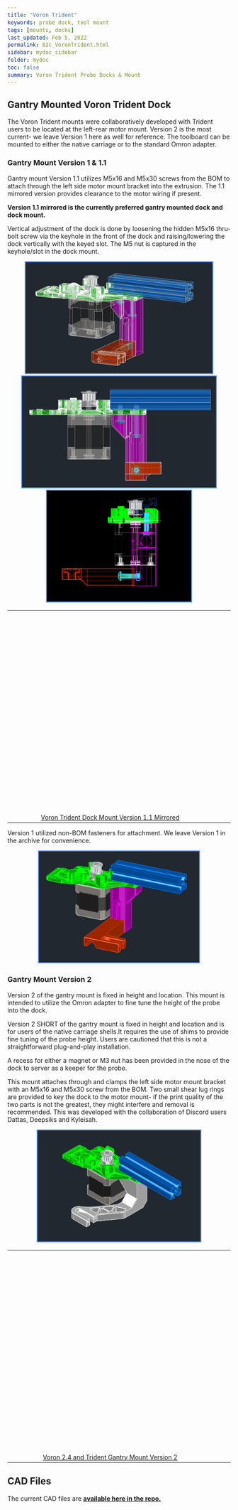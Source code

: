 ```yaml
---
title: "Voron Trident"
keywords: probe dock, tool mount
tags: [mounts, docks]
last_updated: Feb 5, 2022
permalink: 02c_VoronTrident.html
sidebar: mydoc_sidebar
folder: mydoc
toc: false
summary: Voron Trident Probe Docks & Mount 
---
```


## Gantry Mounted Voron Trident Dock
The Voron Trident mounts were collaboratively developed with Trident users to be located at the left-rear motor mount.  Version 2 is the most current- we leave Version 1 here as well for reference. The toolboard can be mounted to either the native carriage or to the standard Omron adapter. 

### Gantry Mount Version 1 & 1.1
Gantry mount Version 1.1 utilizes M5x16 and M5x30 screws from the BOM to attach through the left side motor mount bracket into the extrusion.  The 1.1 mirrored version provides clearance to the motor wiring if present.  

<b> Version 1.1 mirrored is the currently preferred gantry mounted dock and dock mount. </b>

Vertical adjustment of the dock is done by loosening the hidden M5x16 thru-bolt screw via the keyhole in the front of the dock and raising/lowering the dock vertically with the keyed slot.  The M5 nut is captured in the keyhole/slot in the dock mount. 

<div style="width:100%;text-align:center;">
<a href="images\02-voron\VoronGantryMountRev1.1Mirrored.jpg" data-lity>
<img src="images\02-voron\VoronGantryMountRev1.1Mirrored.jpg" style="height:250px; border:2px solid CornflowerBlue"></a>
<a href="images\02-voron\VoronGantryMountRev1.1Mirrored2.jpg" data-lity>
<img src="images\02-voron\VoronGantryMountRev1.1Mirrored2.jpg" style="height:250px; border:2px solid CornflowerBlue"></a>
<a href="images\02-voron\Trident_TopMountXRay2.png" data-lity>
<img src="images\02-voron\Trident_TopMountXRay2.png" style="height:250px; border:2px solid CornflowerBlue"></a>
</div>

<div style="width:100%;text-align:center;">
<table>
  <tr>
    <td>
    <div id="stl_cont00" style="width:450px;height:450px;margin:0 auto;">
      <script>
        var stl_viewer=new StlViewer
        (
          document.getElementById("stl_cont00"), 
          {
              allow_drag_and_drop: false, 
              auto_rotate:true,
              auto_resize:true,
              zoom:110,
              models: 
              [ 
                {filename:"https://raw.githubusercontent.com/nionio6915/Euclid_Probe/main/stls/Voron/Trident_TopMountCloseV1.1Mirrored.stl",color:"#1E73BE", rotationx:5.0, rotationy:-0.50, rotationz:0.0} 
              ]
          }
        );
      </script>
    </div>
    </td>
    <td>
    <div id="stl_cont01" style="width:450px;height:450px;margin:5 auto">
      <script>
         var stl_viewer=new StlViewer
         (
           document.getElementById("stl_cont01"), 
           {
               allow_drag_and_drop: false,
               auto_rotate:true,
               auto_resize:true,
               zoom:110,
               models: 
               [ 
                 {filename:"https://raw.githubusercontent.com/nionio6915/Euclid_Probe/main/stls/Voron/Trident_TopMountDockCloseV1.1Mirrored.stl",color:"#1E73BE", rotationx:5.0, rotationy:-0.50, rotationz:0.0} 
               ]
           }
         );
     </script>
    </div> 
    </td>
  </tr>

  <tr>
    <td ><a href="https://raw.githubusercontent.com/nionio6915/Euclid_Probe/main/stls/Voron/Trident_TopMountCloseV1.1Mirrored.stl">Voron Trident Dock Mount Version 1.1 Mirrored </a></td>
    <td ><a href="https://raw.githubusercontent.com/nionio6915/Euclid_Probe/main/stls/Voron/Trident_TopMountDockCloseV1.1Mirrored.stl">Voron Trident Dock Version 1.1 Mirrored </a></td>
  </tr>
</table>
</div>  

Version 1 utilized non-BOM fasteners for attachment. We leave Version 1 in the archive for convenience.  
<div style="width:100%;text-align:center;">
<a href="images\02-voron\Trident_TopMount.png" data-lity>
<img src="images\02-voron\Trident_TopMount.png" style="height:250px; border:2px solid CornflowerBlue"></a>  
</div>  

### Gantry Mount Version 2
Version 2 of the gantry mount is fixed in height and location. This mount is intended to utilize the Omron adapter to fine tune the height of the probe into the dock.  

Version 2 SHORT of the gantry mount is fixed in height and location and is for users of the native carriage shells.It requires the use of shims to provide fine tuning of the probe height. Users are cautioned that this is not a straightforward plug-and-play installation.  

A recess for either a magnet or M3 nut has been provided in the nose of the dock to server as a keeper for the probe.  

This mount attaches through and clamps the left side motor mount bracket with an M5x16 and M5x30 screw from the BOM. Two small shear lug rings are provided to key the dock to the motor mount- if the print quality of the two parts is not the greatest, they might interfere and removal is recommended.  This was developed with the collaboration of Discord users Dattas, Deepsiks and Kyleisah.


<div style="width:100%;text-align:center;">

<a href="images\02-voron\VoronGantryMountRev2.jpg" data-lity>
<img src="images\02-voron\VoronGantryMountRev2.jpg" style="height:250px; border:2px solid CornflowerBlue"></a>
</div>  

<div style="width:100%;text-align:center;">
<table>
<tr>
<td>
<div id="stl_cont02" style="width:450px;height:450px;margin:0 auto;">
  <script>
    var stl_viewer=new StlViewer
    (
      document.getElementById("stl_cont02"), 
      {
          allow_drag_and_drop: false, 
          auto_rotate:true,
          auto_resize:true,
          zoom:200,
          models: 
          [ 
            {filename:"https://raw.githubusercontent.com/nionio6915/Euclid_Probe/main/stls/Voron/VoronGantryMountRev2.stl",color:"#1E73BE", rotationx:5.0, rotationy:-0.50, rotationz:0.0} 
          ]
      }
    );
  </script>
</div>  
</td>
<td>
<div id="stl_cont03" style="width:450px;height:450px;margin:0 auto;">
  <script>
    var stl_viewer=new StlViewer
    (
      document.getElementById("stl_cont03"), 
      {
          allow_drag_and_drop: false, 
          auto_rotate:true,
          auto_resize:true,
          zoom:200,
          models: 
          [ 
            {filename:"https://raw.githubusercontent.com/nionio6915/Euclid_Probe/main/stls/Voron/VoronGantryMountRev2_Short.stl",color:"#1E73BE", rotationx:5.0, rotationy:-0.50, rotationz:0.0} 
          ]
      }
    );
  </script>
</div>  
</td>
</tr>
<tr>
<td>
  <a href="https://raw.githubusercontent.com/nionio6915/Euclid_Probe/main/stls/Voron/VoronGantryMountRev2.stl" target="blank">Voron 2.4 and Trident Gantry Mount Version 2</a>  
  </td>
  <td>
  <a href="https://raw.githubusercontent.com/nionio6915/Euclid_Probe/main/stls/Voron/VoronGantryMountRev2_Short.stl" target="blank">Voron 2.4 and Trident Gantry Mount Version 2 Short</a>  
  </td>
  </tr>
  </table>  
  </div>  

## CAD Files
The current CAD files are <a href='https://github.com/nionio6915/Euclid_Probe/tree/main/CAD' target="_blank"><b> available here in the repo.</b></a>

